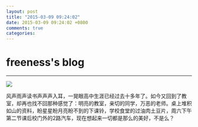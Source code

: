 ```yaml
---
layout: post
title: "2015-03-09 09:24:02"
date: 2015-03-09 09:24:02 +0800
comments: true
categories: 
---
```


# freeness's blog

----------

![](http://okqmqrbgo.bkt.clouddn.com/201503090924021.jpg)

>
风声雨声读书声声声入耳，一晃眼高中生涯已经过去十多年了。如今又回到了教室，却再也找不回那种感觉了：明亮的教室，亲切的同学，万恶的老师。桌上堆积如山的资料，盼星星盼月亮盼不到的下课铃，学校食堂的过油肉土豆片，周六下午第二节课后校门外的2路汽车，现在想起来一切都是那么的美好，不是么？